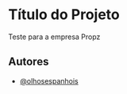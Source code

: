 # Título do Projeto

Teste para a empresa Propz

## Autores

- [@olhosespanhois](https://github.com/olhosespanhois/)